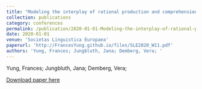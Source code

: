 ```yaml
---
title: "Modeling the interplay of rational production and comprehension of ambiguous connectives"
collection: publications
category: conferences
permalink: /publication/2020-01-01-Modeling-the-interplay-of-rational-production
date: 2020-01-01
venue: 'Societas Linguistica Europaea'
paperurl: 'http://FrancesYung.github.io/files/SLE2020_W11.pdf'
authors: 'Yung, Frances; Jungbluth, Jana; Demberg, Vera; '
---
```

Yung, Frances; Jungbluth, Jana; Demberg, Vera; 

<a href='http://FrancesYung.github.io/files/SLE2020_W11.pdf'>Download paper here</a>
